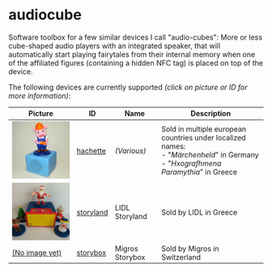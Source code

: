 # audiocube

Software toolbox for a few similar devices I call "audio-cubes": More or less cube-shaped audio players with an integrated speaker, that will automatically start playing fairytales from their internal memory when one of the affiliated figures (containing a hidden NFC tag) is placed on top of the device.

The following devices are currently supported *(click on picture or ID for more information)*:

Picture | ID | Name | Description
--- | --- | --- | ---
[![](devices/hachette/image-0001-256x256.jpg)](devices/hachette/) | [hachette](devices/hachette/) | *(Various)* | Sold in multiple european countries under localized names:<br />- "*Märchenheld*" in Germany<br />- "*Hxografhmena Paramythia*" in Greece
[![](devices/storyland/image-0001-256x256.jpg)](devices/storyland/) | [storyland](devices/storyland/) | LIDL Storyland | Sold by LIDL in Greece
[(No image yet)](devices/storybox/) | [storybox](devices/storybox/) | Migros Storybox | Sold by Migros in Switzerland
